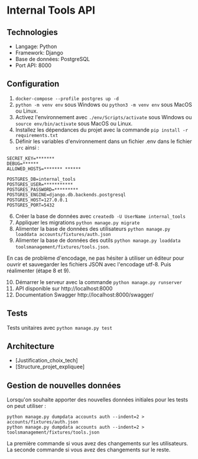# Internal Tools API

## Technologies

- Langage: Python
- Framework: Django
- Base de données: PostgreSQL
- Port API: 8000

## Configuration

1. `docker-compose --profile postgres up -d`
2. `python -m venv env` sous Windows ou `python3 -m venv env` sous MacOS ou Linux.
3. Activez l'environnement avec `./env/Scripts/activate` sous Windows ou `source env/bin/activate` sous MacOS ou Linux.
4. Installez les dépendances du projet avec la commande `pip install -r requirements.txt`
5. Définir les variables d'environnement dans un fichier .env dans le fichier `src` ainsi :

```
SECRET_KEY=*******
DEBUG=******
ALLOWED_HOSTS=******* ******

POSTGRES_DB=internal_tools
POSTGRES_USER=***********
POSTGRES_PASSWORD=*********
POSTGRES_ENGINE=django.db.backends.postgresql
POSTGRES_HOST=127.0.0.1
POSTGRES_PORT=5432
```

6. Créer la base de données avec `createdb -U UserName internal_tools`
7. Appliquer les migrations `python manage.py migrate`
8. Alimenter la base de données des utilisateurs `python manage.py loaddata accounts/fixtures/auth.json`
9. Alimenter la base de données des outils `python manage.py loaddata toolsmanagement/fixtures/tools.json`.

En cas de problème d'encodage, ne pas hésiter à utiliser un éditeur pour ouvrir et sauvegarder les fichiers JSON avec l'encodage utf-8. Puis réalimenter (étape 8 et 9).


10. Démarrer le serveur avec la commande `python manage.py runserver`
11. API disponible sur http://localhost:8000
12. Documentation Swagger http://localhost:8000/swagger/

## Tests

Tests unitaires avec `python manage.py test`

## Architecture

- [Justification_choix_tech]
- [Structure_projet_expliquee]

## Gestion de nouvelles données

Lorsqu'on souhaite apporter des nouvelles données initiales pour les tests on peut utiliser :

```
python manage.py dumpdata accounts auth --indent=2 > accounts/fixtures/auth.json
python manage.py dumpdata accounts auth --indent=2 > toolsmanagement/fixtures/tools.json
```

La première commande si vous avez des changements sur les utilisateurs.
La seconde commande si vous avez des changements sur le reste.

